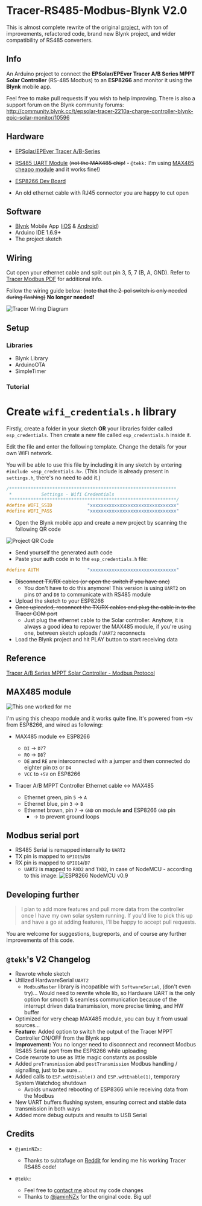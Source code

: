 # Tracer-RS485-Modbus-Blynk V2.0

This is almost complete rewrite of the original [project](https://github.com/jaminNZx/Tracer-RS485-Modbus-Blynk), with ton of improvements, refactored code, brand new Blynk project, and wider compatibility of RS485 converters.

## Info

An Arduino project to connect the **EPSolar/EPEver Tracer A/B Series MPPT Solar Controller** (RS-485 Modbus) to an **ESP8266** and monitor it using the **Blynk** mobile app.

Feel free to make pull requests if you wish to help improving.
There is also a support forum on the Blynk community forums: http://community.blynk.cc/t/epsolar-tracer-2210a-charge-controller-blynk-epic-solar-monitor/10596

## Hardware

* [EPSolar/EPEver Tracer A/B-Series](https://www.aliexpress.com/wholesale?catId=0&initiative_id=SB_20170114172728&SearchText=tracer+mppt+rs485)

* [RS485 UART Module](https://www.aliexpress.com/wholesale?catId=0&initiative_id=SB_20170114172807&SearchText=uart+rs485) (~~not the MAX485 chip!~~ - `@tekk:` I'm using [MAX485 cheapo module](doc/max485_module.jpg) and it works fine!)

* [ESP8266 Dev Board](https://www.aliexpress.com/wholesale?catId=0&initiative_id=SB_20170114172938&SearchText=esp8266+mini)

* An old ethernet cable with RJ45 connector you are happy to cut open

## Software

* [Blynk](http://www.blynk.cc/) Mobile App ([iOS](https://itunes.apple.com/us/app/blynk-iot-for-arduino-rpi/id808760481?mt=8) & [Android](https://play.google.com/store/apps/details?id=cc.blynk&hl=en))
* Arduino IDE 1.6.9+
* The project sketch

## Wiring

Cut open your ethernet cable and split out pin 3, 5, 7 (B, A, GND). Refer to [Tracer Modbus PDF](doc/1733_modbus_protocol.pdf) for additional info.

Follow the wiring guide below: ~~(note that the 2-pol switch is only needed during flashing)~~ **No longer needed!**

![Tracer Wiring Diagram](doc/schematic.png)

## Setup

### Libraries

* Blynk Library
* ArduinoOTA
* SimpleTimer 

### Tutorial

# Create `wifi_credentials.h` library

Firstly, create a folder in your sketch **OR** your libraries folder called `esp_credentials`. Then create a new file called `esp_credentials.h` inside it.

Edit the file and enter the following template.
Change the details for your own WiFi network.

You will be able to use this file by including it in any sketch by entering ```#include <esp_credentials.h>```. (This include is already present in `settings.h`, there's no need to add it.)

```cpp
/**************************************************************
 *           Settings - Wifi Credentials
 **************************************************************/
#define WIFI_SSID             "xxxxxxxxxxxxxxxxxxxxxxxxxxxxxxxx"
#define WIFI_PASS             "xxxxxxxxxxxxxxxxxxxxxxxxxxxxxxxx"

```

* Open the Blynk mobile app and create a new project by scanning the following QR code

![Project QR Code](http://i.imgur.com/xBEmJyJ.jpg)

* Send yourself the generated auth code
* Paste your auth code in to the `esp_credentials.h` file:

```cpp
#define AUTH                  "xxxxxxxxxxxxxxxxxxxxxxxxxxxxxxxx"
```

* ~~Disconnect TX/RX cables (or open the switch if you have one)~~
	* You don't have to do this anymore! This version is using `UART2` on pins `D7` and `D8` to communicate with RS485 module
* Upload the sketch to your ESP8266
* ~~Once uploaded, reconnect the TX/RX cables and plug the cable in to the Tracer COM port~~
	* Just plug the ethernet cable to the Solar controller. Anyhow, it is always a good idea to repower the MAX485 module, if you're using one, between sketch uploads / `UART2` reconnects
* Load the Blynk project and hit PLAY button to start receiving data

## Reference

[Tracer A/B Series MPPT Solar Controller - Modbus Protocol](doc/1733_modbus_protocol.pdf)

## MAX485 module
![This one worked for me](doc/max485_module.jpg)

I'm using this cheapo module and it works quite fine.
It's powered from `+5V` from ESP8266, and wired as following:

- MAX485 module <-> ESP8266
	- `DI` -> `D7`?
	- `RO` -> `D8`?
	- `DE` and `RE` are interconnected with a jumper and then connected do eighter pin `D3` or `D4`
	- `VCC` to `+5V` on ESP8266


- Tracer A/B MPPT Controller Ethernet cable <-> MAX485
	- Ethernet green, pin `5` -> `A`
	- Ethernet blue, pin `3` -> `B`
	- Ethernet brown, pin `7` -> `GND` on module **and** ESP8266 `GND` pin
		- -> to prevent ground loops


## Modbus serial port
- RS485 Serial is remapped internally to `UART2`
- TX pin is mapped to `GPIO15`/`D8`
- RX pin is mapped to `GPIO14`/`D7`
	- `UART2` is mapped to `RXD2` and `TXD2`, in case of NodeMCU - according to this image:
![ESP8266 NodeMCU v0.9](doc/nodemcu_pins.png)

## Developing further

> I plan to add more features and pull more data from the controller once I have my own solar system running.
> If you'd like to pick this up and have a go at adding features, I'll be happy to accept pull requests.

You are welcome for suggestions, bugreports, and of course any further improvements of this code.


## `@tekk`'s V2 Changelog
- Rewrote whole sketch
- Utilized HardwareSerial `UART2`
	- `ModbusMaster` library is incopatible with `SoftwareSerial`, (don't even try)... Would need to rewrite whole lib, so Hardware UART is the only option for smooth & seamless communication because of the interrupt driven data transmission, more precise timing, and HW buffer
- Optimized for very cheap MAX485 module, you can buy it from usual sources...
- **Feature:** Added option to switch the output of the Tracer MPPT Controller ON/OFF from the Blynk app
- **Improvement:** You no longer need to disconnect and reconnect Modbus RS485 Serial port from the ESP8266 while uploading
- Code rewrote to use as little magic constants as possible
- Added `preTransmission` abd `postTransmission` Modbus handling / signalling, just to be sure...
- Added calls to `ESP.wdtDisable()` and `ESP.wdtEnable(1)`, temporary System Watchdog shutdown
	- Avoids unwanted rebooting of ESP8366 while receiving data from the Modbus
- New UART buffers flushing system, ensuring correct and stable data transmission in both ways
- Added more debug outputs and results to USB Serial


## Credits

- `@jaminNZx:`
	- Thanks to subtafuge on [Reddit](https://www.reddit.com/r/esp8266/comments/59dt00/using_esp8266_to_connect_rs485_modbus_protocol/) for lending me his working Tracer RS485 code! 

- `@tekk:`
	- Feel free to [contact me](mailto:tekk.sk@gmail.com) about my code changes
	- Thanks to [@jaminNZx](https://github.com/jaminNZx) for the original code. Big up!